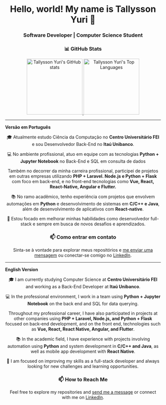 <h1 align="center">Hello, world! My name is Tallysson Yuri 👋</h1>
<h3 align="center">Software Developer | Computer Science Student</h3>

<h3 align="center">📊 GitHub Stats</h3>

<p align="center">
  <a href="https://github.com/tallyssonyuri">
    <img height="180em" src="https://github-readme-stats.vercel.app/api?username=tallyssonyuri&show_icons=true&theme=dracula" alt="Tallysson Yuri's GitHub stats" />
  </a>
  <a href="https://github.com/tallyssonyuri">
    <img height="180em" src="https://github-readme-stats.vercel.app/api/top-langs/?username=tallyssonyuri&layout=compact&theme=dracula" alt="Tallysson Yuri's Top Languages" />
  </a>
</p>

---
<strong>Versão em Português</strong>
<p align="center">
  🎓 Atualmente estudo Ciência da Computação no <strong>Centro Universitário FEI</strong> e sou Desenvolvedor Back-End no <strong>Itaú Unibanco</strong>.
</p>

<p align="center">
  💻 No ambiente profissional, atuo em equipe com as tecnologias <strong>Python + Jupyter Notebook</strong> no Back-End e SQL em consulta de dados<br>
</p>

<p align="center">
  Também no decorrer da minha carreira profissional, participei de projetos em outras empresas utilizando <strong>PHP + Laravel. Node.js e Python + Flask</strong> com foco em back-end, e no front-end tecnologias como <strong>Vue, React, React-Native, Angular e Flutter.</strong>
</p>

<p align="center">
  📚 No ramo acadêmico, tenho experiência com projetos que envolvem automações em <strong>Python</strong> e desenvolvimento de sistemas em <strong>C/C++ e Java</strong>, além de desenvolvimento de aplicativos com <strong>React-native</strong>.
</p>

<p align="center">
  🚀 Estou focado em melhorar minhas habilidades como desenvolvedor full-stack e sempre em busca de novos desafios e aprendizados.
</p>

<h3 align="center">📫 Como entrar em contato</h3>

<p align="center">
  Sinta-se à vontade para explorar meus repositórios e <a href="mailto:tallyssonyuri03@gmail.com">me enviar uma mensagem</a> ou conectar-se comigo no <a href="https://www.linkedin.com/in/tallysson-yuri/">LinkedIn</a>.
</p>

---

<strong>English Version</strong>

<p align="center">
  🎓 I am currently studying Computer Science at <strong>Centro Universitário FEI</strong> and working as a Back-End Developer at <strong>Itaú Unibanco</strong>.
</p> 

<p align="center">
  💻 In the professional environment, I work in a team using <strong>Python + Jupyter Notebook</strong> on the back end and SQL for data querying.<br> 
</p>

<p align="center">
  Throughout my professional career, I have also participated in projects at other companies using <strong>PHP + Laravel, Node.js, and Python + Flask</strong> focused on back-end development, and on the front end, technologies such as <strong>Vue, React, React Native, Angular, and Flutter</strong>. 
</p>

<p align="center">
  📚 In the academic field, I have experience with projects involving automation using <strong>Python</strong> and system development in <strong>C/C++ and Java</strong>, as well as mobile app development with <strong>React Native</strong>.
</p>

<p align="center">
  🚀 I am focused on improving my skills as a full-stack developer and always looking for new challenges and learning opportunities.
</p>

<h3 align="center">📫 How to Reach Me</h3>

<p align="center">
  Feel free to explore my repositories and <a href="mailto:tallyssonyuri03@gmail.com">send me a message</a> or connect with me on <a href="https://www.linkedin.com/in/tallysson-yuri/">LinkedIn</a>.
</p>
